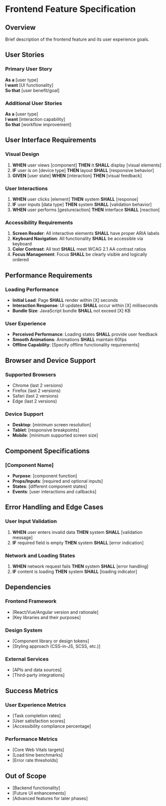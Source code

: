 # Frontend Feature Specification

## Overview

Brief description of the frontend feature and its user experience goals.

## User Stories

### Primary User Story

**As a** [user type]  
**I want** [UI functionality]  
**So that** [user benefit/goal]

### Additional User Stories

**As a** [user type]  
**I want** [interaction capability]  
**So that** [workflow improvement]

## User Interface Requirements

### Visual Design
1. **WHEN** user views [component] **THEN** it **SHALL** display [visual elements]
2. **IF** user is on [device type] **THEN** layout **SHALL** [responsive behavior]
3. **GIVEN** [user state] **WHEN** [interaction] **THEN** [visual feedback]

### User Interactions
1. **WHEN** user clicks [element] **THEN** system **SHALL** [response]
2. **IF** user inputs [data type] **THEN** system **SHALL** [validation behavior]
3. **WHEN** user performs [gesture/action] **THEN** interface **SHALL** [reaction]

### Accessibility Requirements
1. **Screen Reader**: All interactive elements **SHALL** have proper ARIA labels
2. **Keyboard Navigation**: All functionality **SHALL** be accessible via keyboard
3. **Color Contrast**: All text **SHALL** meet WCAG 2.1 AA contrast ratios
4. **Focus Management**: Focus **SHALL** be clearly visible and logically ordered

## Performance Requirements

### Loading Performance
- **Initial Load**: Page **SHALL** render within [X] seconds
- **Interaction Response**: UI updates **SHALL** occur within [X] milliseconds
- **Bundle Size**: JavaScript bundle **SHALL** not exceed [X] KB

### User Experience
- **Perceived Performance**: Loading states **SHALL** provide user feedback
- **Smooth Animations**: Animations **SHALL** maintain 60fps
- **Offline Capability**: [Specify offline functionality requirements]

## Browser and Device Support

### Supported Browsers
- Chrome (last 2 versions)
- Firefox (last 2 versions)
- Safari (last 2 versions)
- Edge (last 2 versions)

### Device Support
- **Desktop**: [minimum screen resolution]
- **Tablet**: [responsive breakpoints]
- **Mobile**: [minimum supported screen size]

## Component Specifications

### [Component Name]
- **Purpose**: [component function]
- **Props/Inputs**: [required and optional inputs]
- **States**: [different component states]
- **Events**: [user interactions and callbacks]

## Error Handling and Edge Cases

### User Input Validation
1. **WHEN** user enters invalid data **THEN** system **SHALL** [validation message]
2. **IF** required field is empty **THEN** system **SHALL** [error indication]

### Network and Loading States
1. **WHEN** network request fails **THEN** system **SHALL** [error handling]
2. **IF** content is loading **THEN** system **SHALL** [loading indicator]

## Dependencies

### Frontend Framework
- [React/Vue/Angular version and rationale]
- [Key libraries and their purposes]

### Design System
- [Component library or design tokens]
- [Styling approach (CSS-in-JS, SCSS, etc.)]

### External Services
- [APIs and data sources]
- [Third-party integrations]

## Success Metrics

### User Experience Metrics
- [Task completion rates]
- [User satisfaction scores]
- [Accessibility compliance percentage]

### Performance Metrics
- [Core Web Vitals targets]
- [Load time benchmarks]
- [Error rate thresholds]

## Out of Scope

- [Backend functionality]
- [Future UI enhancements]
- [Advanced features for later phases]